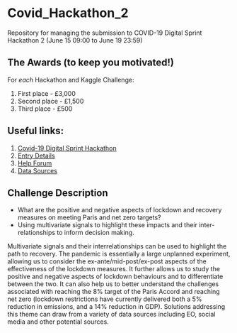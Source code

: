 # Covid_Hackathon_2
Repository for managing the submission to COVID-19 Digital Sprint Hackathon 2 (June 15 09:00 to June 19 23:59)

## The Awards (to keep you motivated!)
For *each* Hackathon and Kaggle Challenge:

1. First place - £3,000
2. Second place - £1,500
3. Third place - £500 

## Useful links:
1. [Covid-19 Digital Sprint Hackathon](https://digitalenvironment.org/home/covid-19-digital-sprint-hackathons/#entry)
2. [Entry Details](https://digitalenvironment.org/home/covid-19-digital-sprint-hackathons/#entry)
3. [Help Forum](https://digitalenvironment.org/forum/)
4. [Data Sources](https://digitalenvironment.org/home/covid-19-digital-sprint-hackathons/covid-19-hackathons-data-resources/)

## Challenge Description
* What are the positive and negative aspects of lockdown and recovery measures on meeting Paris and net zero targets?
* Using multivariate signals to highlight these impacts and their inter-relationships to inform decision making.

Multivariate signals and their interrelationships can be used to highlight the path to recovery. The pandemic is essentially a large unplanned experiment, allowing us to consider the ex-ante/mid-post/ex-post aspects of the effectiveness of the lockdown measures. It further allows us to study the positive and negative aspects of lockdown behaviours and to differentiate between the two. It can also help us to better understand the challenges associated with reaching the 8% target of the Paris Accord and reaching net zero (lockdown restrictions have currently delivered both a 5% reduction in emissions, and a 14% reduction in GDP). Solutions addressing this theme can draw from a variety of data sources including EO, social media and other potential sources.
